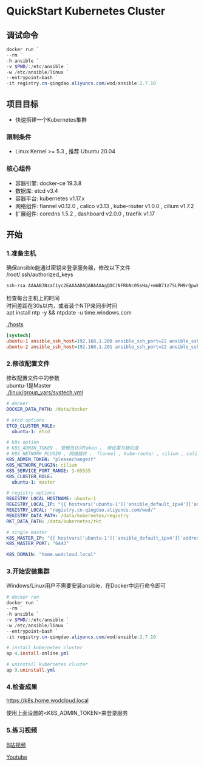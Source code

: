 # QuickStart Kubernetes Cluster

## 调试命令

```powershell
docker run `
--rm `
-h ansible `
-v $PWD/:/etc/ansible `
-w /etc/ansible/linux `
--entrypoint=bash `
-it registry.cn-qingdao.aliyuncs.com/wod/ansible:2.7.10
```

## 项目目标

- 快速搭建一个Kubernetes集群

### 限制条件

- Linux Kernel >= 5.3 , 推荐 Ubuntu 20.04

### 核心组件

- 容器引擎: docker-ce 19.3.8
- 数据库:   etcd v3.4
- 容器平台: kubernetes v1.17.x
- 网络组件: flannel v0.12.0 , calico v3.13 , kube-router v1.0.0 , cilium v1.7.2
- 扩展组件: coredns 1.5.2 , dashboard v2.0.0 , traefik v1.17

## 开始

### 1.准备主机

确保ansible能通过密钥来登录服务器，修改以下文件 <br>
/root/.ssh/authorized_keys

```bash
ssh-rsa AAAAB3NzaC1yc2EAAAADAQABAAAAgQDCJNFRbNc0SsHa/+mWB71z7SLPH9rQpwEqGbRo7q466a97h3bejNav9wc9AKmepHPfRw7DJfSmWO3lGBya0QkXMYXVvtfcWPvZZDlar5JK/ZsC8HGOpwVLdd1uUfyPu2qM0sjRNA/Ty8PDMkS5dSyZAJNlxUAILRpepkYoT8jhrw== ansible@docker
```

检查每台主机上的时间<br>
时间差距在30s以内，或者装个NTP来同步时间<br>
apt install ntp -y && ntpdate -u time.windows.com<br>

[./hosts](./hosts)

```ini
[systech]
ubuntu-1 ansible_ssh_host=192.168.1.200 ansible_ssh_port=22 ansible_ssh_user=root ansible_python_interpreter=/opt/bin/python
ubuntu-2 ansible_ssh_host=192.168.1.201 ansible_ssh_port=22 ansible_ssh_user=root ansible_python_interpreter=/opt/bin/python
```

### 2.修改配置文件

修改配置文件中的参数<br>
ubuntu-1是Master<br>
[./linux/group_vars/systech.yml](./linux/group_vars/systech.yml)

```yml
# docker
DOCKER_DATA_PATH: /data/docker

# etcd options
ETCD_CLUSTER_ROLE:
  ubuntu-1: etcd

# k8s option
# K8S_ADMIN_TOKEN , 管理员访问Token ， 请设置为随机值
# K8S_NETWORK_PLUGIN , 网络插件 ， flannel , kube-router , cilium , calico
K8S_ADMIN_TOKEN: "pleasechangeit"
K8S_NETWORK_PLUGIN: cilium
K8S_SERVICE_PORT_RANGE: 1-65535
K8S_CLUSTER_ROLE:
  ubuntu-1: master

# registry options
REGISTRY_LOCAL_HOSTNAME: ubuntu-1
REGISTRY_LOCAL_IP: "{{ hostvars['ubuntu-1']['ansible_default_ipv4']['address'] }}"  
REGISTRY_LOCAL: "registry.cn-qingdao.aliyuncs.com/wod/"
REGISTRY_DATA_PATH: /data/kubernetes/registry
RKT_DATA_PATH: /data/kubernetes/rkt

# single master
K8S_MASTER_IP: "{{ hostvars['ubuntu-1']['ansible_default_ipv4']['address'] }}"  
K8S_MASTER_PORT: "6443"

K8S_DOMAIN: "home.wodcloud.local"

```

### 3.开始安装集群

Windows/Linux用户不需要安装ansible，在Docker中运行命令即可 <br>

```powershell
# docker run
docker run `
--rm `
-h ansible `
-v $PWD/:/etc/ansible `
-w /etc/ansible/linux `
--entrypoint=bash `
-it registry.cn-qingdao.aliyuncs.com/wod/ansible:2.7.10

# install kubernetes cluster
ap 4.install-online.yml

# uninstall kubernetes cluster
ap 9.uninstall.yml

```

### 4.检查成果

https://k8s.home.wodcloud.local<br>

使用上面设置的<K8S_ADMIN_TOKEN>来登录服务

### 5.练习视频

[B站视频](https://www.bilibili.com/video/BV1ra4y1v7po/)

[Youtube](https://www.youtube.com/watch?v=hj6oUjhEarU)